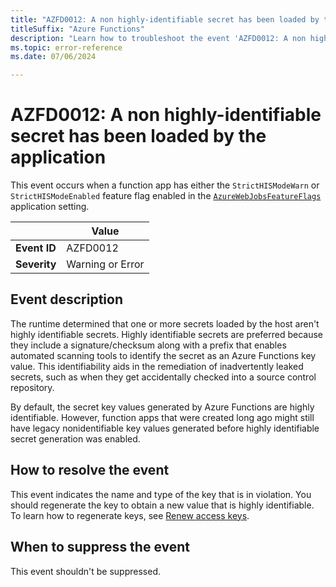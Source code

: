 ```yaml
---
title: "AZFD0012: A non highly-identifiable secret has been loaded by the application."
titleSuffix: "Azure Functions"
description: "Learn how to troubleshoot the event 'AZFD0012: A non highly identifiable secret has been loaded by the application' in Azure Functions."
ms.topic: error-reference
ms.date: 07/06/2024

---
```


# AZFD0012: A non highly-identifiable secret has been loaded by the application

This event occurs when a function app has either the `StrictHISModeWarn` or `StrictHISModeEnabled` feature flag enabled in the [`AzureWebJobsFeatureFlags`](../../functions-app-settings.md#azurewebjobsfeatureflags) application setting.

| | Value |
|-|-|
| **Event ID** |AZFD0012|
| **Severity** |Warning or Error|

## Event description

The runtime determined that one or more secrets loaded by the host aren't highly identifiable secrets. Highly identifiable secrets are preferred because they include a signature/checksum along with a prefix that enables automated scanning tools to identify the secret as an Azure Functions key value. This identifiability aids in the remediation of inadvertently leaked secrets, such as when they get accidentally checked into a source control repository.

By default, the secret key values generated by Azure Functions are highly identifiable. However, function apps that were created long ago might still have legacy nonidentifiable key values generated before highly identifiable secret generation was enabled.

## How to resolve the event

This event indicates the name and type of the key that is in violation. You should regenerate the key to obtain a new value that is highly identifiable. To learn how to regenerate keys, see [Renew access keys](../../function-keys-how-to.md#renew-or-create-access-keys). 

## When to suppress the event

This event shouldn't be suppressed.
